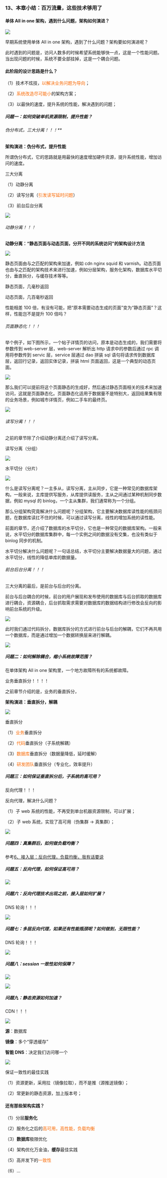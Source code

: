 ### 13、本章小结：百万流量，这些技术够用了

#### 单体 All in one 架构，遇到什么问题，架构如何演进？

![](image/ch1-2-系统架构.png)

早期系统使用单体 All in one 架构，遇到了什么问题？架构要如何演进呢？

此时遇到的问题是，访问人数多的时候希望系统能够快一点，这是一个性能问题。当出现问题的时候，系统不要全部挂掉，这是一个耦合问题。

#### 此阶段的设计思路是什么？

（1）技术不炫技，<span style="color:#FA6800;">以解决业务问题为导向</span>；

（2）<span style="color:#FA6800;">系统改造尽可能小</span>的架构方案；

（3）以最快的速度，提升系统的性能，解决遇到的问题；

##### 问题一：如何突破单机资源限制，提升性能？

###### 伪分布式，三大分离！！！**

**架构演进：伪分布式，提升性能**

所谓伪分布式，它的思路就是用最快的速度增加硬件资源，提升系统性能，增加访问的速度。

三大分离

（1）动静分离

（2）读写分离（<span style="color:#FA6800;">引发读写延时问题</span>）

（3）前台后台分离

![](image/ch2-5-伪分布式系统.png)

###### 动静分离！！！

**动静分离：“静态页面与动态页面，分开不同的系统访问”的架构设计方法**

![](image/ch2-11-动静分离.png)

静态页面由与之匹配的架构来加速，例如 cdn nginx squid 和 varnish。动态页面也由与之匹配的架构技术来进行加速，例如分层架构，服务化架构，数据库水平切分，垂直拆分，与缓存技术等等。

静态页面，几毫秒返回

动态页面，几百毫秒返回

性能相差 100 倍，有没有可能，把“原本需要动态生成的页面”变为“静态页面”？这样，性能岂不是提升 100 倍吗？

###### 页面静态化！！！

举个例子，如下图所示，一个帖子详情页的访问，原本是动态生成的，我们需要将参数传到 web-server 层，web-server 解析出 http 请求中的参数后通过 rpc 调用将参数传到 servic 层，service 层通过 dao 拼装 sql 语句将请求传到数据库层，返回行记录，返回实体记录，拼装 html 页面返回，这是一个典型的动态页面。

![](image/ch2-11-动态站点生成.png)

那么我们可以提前将这个页面静态的生成好，然后通过静态页面相关的技术来加速访问，这就是页面静态化。页面静态化适用于数据量不是特别大，返回结果集有限的业务场景，例如城市详情页，例如二手车的最终页。

![](image/ch2-11-页面静态化.png)

###### 读写分离！！！

之前的章节除了介绍动静分离还介绍了读写分离。

读写分离（分组）

![](image/ch2-12-读写分离.png)

水平切分（分片）

![](image/ch2-12-水平切分.png)

什么是读写分离呢？一主多从，读写分离，主从同步，它是一种常见的数据库架构。一般来说，主库提供写服务，从库提供读服务，主从之间通过某种机制同步数据，例如 mysql 的 binlog，一个主从集群，我们通常称为一个分组。

那么分组架构究竟解决什么问题呢？分组架构，它主要解决数据库读性能的瓶颈问题，在数据库读扛不住的时候，可以通过读写分离，线性的增加系统的读性能。

前面的章节，还介绍了数据库的水平切分，它也是一种常见的数据库架构。一般来说，水平切分的数据库集群中，每一个实例之间的数据没有交集，也没有类似于 binlog 同步的机制。

水平切分解决什么问题呢？一句话总结，水平切分主要解决数据量大的问题，通过水平切分，线性的降低单库的数据量。

###### 前台后台分离！！！

三大分离的最后，是前台与后台的分离。

前台与后台耦合的时候，前台的用户展现和发布使用的数据库与后台抓取的数据库进行耦合，资源耦合，后台抓取需求需要对数据库的数据结构进行修改会反向的影响前台系统的升级。

![](image/ch2-12-早期前台后台架构设计.png)

此时我们通过代码拆分，数据库拆分的方式进行前台与后台的解耦，它们不再共用一个数据库，而是通过增加一个数据转换层来进行解耦。

![](image/ch2-12-前台与后台分离.png)

##### 问题二：如何解除耦合，缩小系统故障范围？

在单体架构 All in one 架构里，一个地方故障所有的系统都故障。

业务垂直拆分！！！！

之前章节介绍的是，业务的垂直拆分，

**架构演进：垂直拆分，解耦**

![](image/ch2-5-垂直拆分系统.png)

垂直拆分

（1）<span style="color:#FA6800;">业务</span>垂直拆分

（2）<span style="color:#FA6800;">代码</span>垂直拆分（子系统解耦）

（3）<span style="color:#FA6800;">数据库</span>垂直拆分（数据量降低，延时缓解）

（4）<span style="color:#FA6800;">研发团队</span>垂直拆分（专业化，效率提升）

##### 问题三：如何保证垂直拆分后，子系统的高可用？

反向代理！！！

反向代理，解决什么问题？

（1）子 web 系统的性能，不再受到单台机器资源限制，可以扩展；

（2）子 web 系统，实现了高可用（伪集群 -> 真集群）；

![](image/ch2-6-反向代理.png)

##### 问题四：真集群后，如何做负载均衡？

参考[6、接入层：反向代理，负载均衡，我有话要说](./ch2-6-接入层：反向代理，负载均衡，我有话要说)

##### 问题五：反向代理，如何保证高可用？

![](image/ch2-6-反向代理高可用1.png)

##### 问题六：反向代理技术出现之前，接入层如何扩展？

DNS 轮询！！！

![](image/ch2-7-DNS-2.png)

##### 问题七：多层反向代理，如果还有性能瓶颈呢？如何做到，无限性能？

DNS 轮询！！！

![](image/ch2-7-DNS-4.png)

##### 问题八：session 一致性如何保障？

![](image/ch2-8-session5.png)

![](image/ch2-8-session6.png)

##### 问题九：静态资源如何加速？

CDN！！！

![](image/ch2-9-源-镜像-智能DNS.png)

**源**：数据库

**镜像**：多个“穿透缓存”

**智能 DNS**：决定我们访问哪一个

![](image/ch2-9-智能DNS.png)

保证一致性的最佳实践

（1）资源更新，采用拉（镜像拉取），而不是推（源推送镜像）；

（2）常更新的静态资源，加上版本号；

#### 还有那些架构实践？

（1）分层**服务化**

（2）服务化之后的<span style="color:#FA6800;">高可用，高性能，负载均衡</span>

（3）**数据库**极限优化

（4）架构优化万金油，**缓存**最佳实践

（5）高并发下的<span style="color:#FA6800;">一致性</span>

（6）...